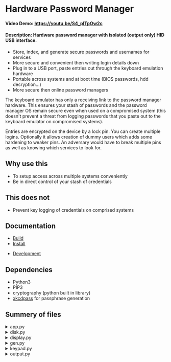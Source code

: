 # Hardware Password Manager

#### Video Demo: https://youtu.be/S4_pITpOw2c
#### Description: Hardware password manager with isolated (output only) HID USB interface. 
- Store, index, and generate secure passwords and usernames for services
- More secure and convenient then writing login details down
- Plug in to a USB port, paste entries out through the keyboard emulation hardware
- Portable across systems and at boot time (BIOS passwords, hdd decryption...)
- More secure then online password managers

The keyboard emulator has only a receiving link to the password manager hardware. This ensures your stash of passwords and the password manager OS remain secure even when used on a compromised system (this doesn't prevent a threat from logging passwords that you paste out to the keyboard emulator on compromised systems).

Entries are encrypted on the device by a lock pin. You can create multiple logins. Optionally it allows creation of dummy users which adds some hardening to weaker pins. An adversary would have to break multiple pins as well as knowing which services to look for.

## Why use this 
- To setup access across multiple systems conveniently
- Be in direct control of your stash of credentials
 
## This does not
- Prevent key logging of credentials on comprised systems

## Documentation
- [Build](./documentation/build.md)	
- [Install](./documentation/install.md)	
<!-- - [User Guide](./documentation/user-guide.md)	
    - [Setup](./documentation/user-guide.md/#setup)
    - [GUI](./documentation/user-guide.md/#gui)	
    - [Issues](./documentation/user-guide.md/#issues) -->
- [Development](./documentation/development.md)	

## Dependencies 
- Python3
- PIP3
- cryptography (python built in library)
- [xkcdpass](https://pypi.org/project/xkcdpass/) for passphrase generation

## Summery of files
<details>
    <summary>app.py</summary>
    <ul>
        <li>Controller and state holders</li>
        <li>Handles output from keypad</li>
        <li>Set views on the display via display.py</li>
    </ul>
</details>
<details>
    <summary>disk.py</summary>
    <ul>
        <li>Handles saving data</li>
        <li>Creates and retrieves files for each user using hashing</li>
        <li>Decrypts/encrypts data</li>
    </ul>
</details>
<details>
    <summary>display.py</summary>
    <ul>
        <li>UI views</li>
        <li>Displays output to OLED display</li>
</details>
<details>
    <summary>gen.py</summary>
    <ul>
        <li>Service name generation</li>
        <li>User name generation</li>
        <li>Password generation</li>
    </ul>
</details>
<details>
    <summary>keypad.py</summary>
    <ul>
        <li>Scans keypad matrix for key presses and releases</li>
    </ul>
</details>
<details>
    <summary>output.py</summary>
    <ul>
        <li>Sends strings out through serial port</li>
    </ul>
</details>


